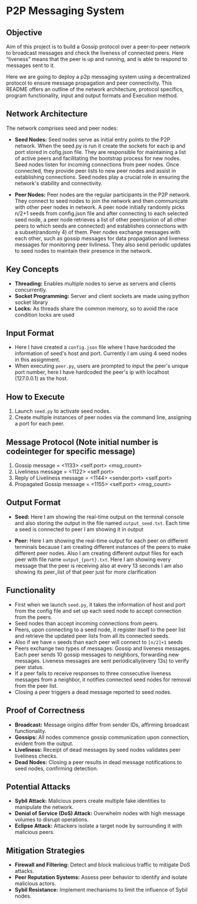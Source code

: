 # P2P Messaging System

## Objective
Aim of this project is to build a Gossip protocol over a peer-to-peer network to broadcast messages and check the liveness of connected peers. Here “liveness” means that the peer is up and running, and is able to respond to messages sent to it.

Here we are going to deploy a p2p messaging system using a decentralized protocol to ensure message propagation and peer connectivity. This README offers an outline of the network architecture, protocol specifics, program functionality, input and output formats and Execution method.



## Network Architecture
The network comprises seed and peer nodes:

- **Seed Nodes:** Seed nodes serve as initial entry points to the P2P network. When the seed.py is run it create the sockets for each ip and port stored in cofig.json file. They are responsible for maintaining a list of active peers and facilitating the bootstrap process for new nodes. Seed nodes listen for incoming connections from peer nodes. Once connected, they provide peer lists to new peer nodes and assist in establishing connections. Seed nodes play a crucial role in ensuring the network's stability and connectivity.

- **Peer Nodes:** Peer nodes are the regular participants in the P2P network. They connect to seed nodes to join the network and then communicate with other peer nodes in network. A peer node initially randomly picks n/2+1 seeds from config.json file and after connecting to each selected seed node, a peer node retrieves a list of other peers(union of all other peers to which seeds are connected) and establishes connections with a subset(randomly 4) of them. Peer nodes exchange messages with each other, such as gossip messages for data propagation and liveness messages for monitoring peer livliness. They also send periodic updates to seed nodes to maintain their presence in the network.



## Key Concepts
- **Threading:** Enables multiple nodes to serve as servers and clients concurrently.
- **Socket Programming:** Server and client sockets are made using python socket library
- **Locks:** As threads share the common memory, so to avoid the race condition locks are used


## Input Format
- Here I have created a `config.json` file where I have hardcoded the information of seed's host and port. Currently I am using 4 seed nodes in this assignment.
- When executing `peer.py`, users are prompted to input the peer's unique port number, here I have hardcoded the peer's ip with localhost (127.0.0.1) as the host.



## How to Execute
1. Launch `seed.py` to activate seed nodes.
2. Create multiple instances of peer nodes via the command line, assigning a port for each peer.


## Message Protocol (Note initial number is codeinteger for specific message)
1. Gossip message = <1133> <self.port> <timestamp> <msg_count>
2. Liveliness message  = <1122> <timestamp> <self.port>
3. Reply of Liveliness message = <1144> <timestamp> <sender.port> <self.port>
4. Propagated Gossip message = <1155> <self.port> <timestamp> <msg_count>



## Output Format
- **Seed:** Here I am showing the real-time output on the terminal console and also storing the output in the file named `output_seed.txt`. Each time a seed is connected to peer I am showing it in output

- **Peer:** Here I am showing the real-time output for each peer on different terminals because I am creating different instances of the peers to make different peer nodes. Also I am creating different output files for each peer with file name `output_{port}.txt`.
Here I am showing every message that the peer is receiving also at every 13 seconds I am also showing its peer_list of that peer just for more clarification



## Functionality
- First when we launch `seed.py`, it takes the information of host and port from the config file and set up each seed node to accept connection from the peers.
- Seed nodes than accept incoming connections from peers.
- Peers, upon connecting to a seed node, it register itself to the peer list and retrieve the updated peer lists from all its connected seeds.
- Also if we have `n` seeds than each peer will connect to `[n/2]+1` seeds
- Peers exchange two types of messages: Gossip and liveness messages. Each peer sends 10 gossip messages to neighbors, forwarding new messages. Liveness messages are sent periodically(every 13s) to verify peer status.
- If a peer fails to receive responses to three consecutive liveness messages from a neighbor, it notifies connected seed nodes for removal from the peer list.
- Closing a peer triggers a dead message reported to seed nodes.



## Proof of Correctness
- **Broadcast:** Message origins differ from sender IDs, affirming broadcast functionality.
- **Gossips:** All nodes commence gossip communication upon connection, evident from the output.
- **Liveliness:** Receipt of dead messages by seed nodes validates peer liveliness checks.
- **Dead Nodes:** Closing a peer results in dead message notifications to seed nodes, confirming detection.



## Potential Attacks 
- **Sybil Attack:** Malicious peers create multiple fake identities to manipulate the network.
- **Denial of Service (DoS) Attack:** Overwhelm nodes with high message volumes to disrupt operations.
- **Eclipse Attack:** Attackers isolate a target node by surrounding it with malicious peers.

## Mitigation Strategies
- **Firewall and Filtering:** Detect and block malicious traffic to mitigate DoS attacks.
- **Peer Reputation Systems:** Assess peer behavior to identify and isolate malicious actors.
- **Sybil Resistance:** Implement mechanisms to limit the influence of Sybil nodes.





